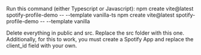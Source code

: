 

Run this command (either Typescript or Javascript):
npm create vite@latest spotify-profile-demo -- --template vanilla-ts
npm create vite@latest spotify-profile-demo -- --template vanilla

Delete everything in public and src. Replace the src folder with this one. Additionally, for this to work, you must create a Spotify App and replace the client_id field with your own. 
